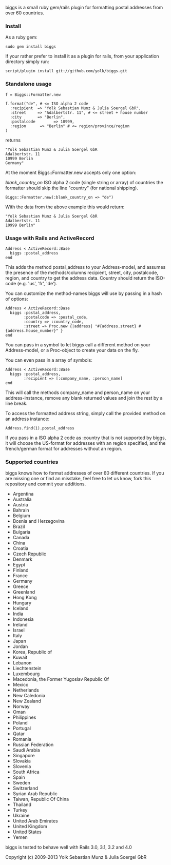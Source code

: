 biggs is a small ruby gem/rails plugin for formatting postal addresses from over 60 countries.

### Install

As a ruby gem:

    sudo gem install biggs

If your rather prefer to install it as a plugin for rails, from your application directory simply run:

    script/plugin install git://github.com/yolk/biggs.git

### Standalone usage

    f = Biggs::Formatter.new

    f.format("de", # <= ISO alpha 2 code
      :recipient  => "Yolk Sebastian Munz & Julia Soergel GbR",
      :street     => "Adalbertstr. 11", # <= street + house number
      :city       => "Berlin",
      :postalcode        => 10999,
      :region      => "Berlin" # <= region/province/region
    )

returns

    "Yolk Sebastian Munz & Julia Soergel GbR
    Adalbertstr. 11
    10999 Berlin
    Germany"

At the moment Biggs::Formatter.new accepts only one option:

*blank_country_on* ISO alpha 2 code (single string or array) of countries the formatter should skip the line "country" (for national shipping).

    Biggs::Formatter.new(:blank_country_on => "de")

With the data from the above example this would return:

    "Yolk Sebastian Munz & Julia Soergel GbR
    Adalbertstr. 11
    10999 Berlin"

### Usage with Rails and ActiveRecord

    Address < ActiveRecord::Base
      biggs :postal_address
    end

This adds the method postal_address to your Address-model, and assumes the presence of the methods/columns recipient, street, city, postalcode, region, and country to get the address data. Country should return the ISO-code (e.g. 'us', 'fr', 'de').

You can customize the method-names biggs will use by passing in a hash of options:

    Address < ActiveRecord::Base
      biggs :postal_address,
            :postalcode => :postal_code,
            :country => :country_code,
            :street => Proc.new {|address| "#{address.street} #{address.house_number}" }
    end

You can pass in a symbol to let biggs call a different method on your Address-model, or a Proc-object to create your data on the fly.

You can even pass in a array of symbols:

    Address < ActiveRecord::Base
      biggs :postal_address,
            :recipient => [:company_name, :person_name]
    end

This will call the methods company_name and person_name on your address-instance, remove any blank returned values and join the rest by a line break.

To access the formatted address string, simply call the provided method on an address instance:

    Address.find(1).postal_address

If you pass in a ISO alpha 2 code as :country that is not supported by biggs, it will choose the US-format for addresses with an region specified, and the french/german format for addresses without an region.

### Supported countries

biggs knows how to format addresses of over 60 different countries. If you are missing one or find an misstake, feel free to let us know, fork this repository and commit your additions.

* Argentina
* Australia
* Austria
* Bahrain
* Belgium
* Bosnia and Herzegovina
* Brazil
* Bulgaria
* Canada
* China
* Croatia
* Czech Republic
* Denmark
* Egypt
* Finland
* France
* Germany
* Greece
* Greenland
* Hong Kong
* Hungary
* Iceland
* India
* Indonesia
* Ireland
* Israel
* Italy
* Japan
* Jordan
* Korea, Republic of
* Kuwait
* Lebanon
* Liechtenstein
* Luxembourg
* Macedonia, the Former Yugoslav Republic Of
* Mexico
* Netherlands
* New Caledonia
* New Zealand
* Norway
* Oman
* Philippines
* Poland
* Portugal
* Qatar
* Romania
* Russian Federation
* Saudi Arabia
* Singapore
* Slovakia
* Slovenia
* South Africa
* Spain
* Sweden
* Switzerland
* Syrian Arab Republic
* Taiwan, Republic Of China
* Thailand
* Turkey
* Ukraine
* United Arab Emirates
* United Kingdom
* United States
* Yemen

biggs is tested to behave well with Rails 3.0, 3.1, 3.2 and 4.0

Copyright (c) 2009-2013 Yolk Sebastian Munz & Julia Soergel GbR
